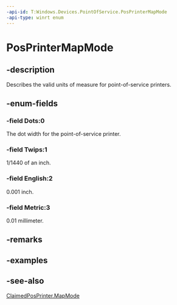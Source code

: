 ```yaml
---
-api-id: T:Windows.Devices.PointOfService.PosPrinterMapMode
-api-type: winrt enum
---
```


<!-- Enumeration syntax
public enum Windows.Devices.PointOfService.PosPrinterMapMode : int
-->

# PosPrinterMapMode

## -description
Describes the valid units of measure for point-of-service printers.

## -enum-fields
### -field Dots:0
The dot width for the point-of-service printer.

### -field Twips:1
1/1440 of an inch.

### -field English:2
0.001 inch.

### -field Metric:3
0.01 millimeter.


## -remarks

## -examples

## -see-also
[ClaimedPosPrinter.MapMode](claimedposprinter_mapmode.md)